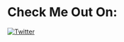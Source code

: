 # Check Me Out On:
[![Twitter](https://pimp-my-readme.webapp.io/pimp-my-readme/social-media?social=Twitter)](https://twitter.com/kieran_desousa)
